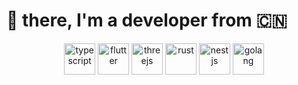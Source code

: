# 🖖 there, I'm a developer from 🇨🇳

<div align="center"><a name="readme-top"></a>

<img src="./images/typescript.svg" alt="typescript" width="50px" height="50px">
<img src="./images/flutter.svg" alt="flutter" width="50px" height="50px">
<img src="./images/threejs.svg" alt="threejs" width="50px" height="50px">
<img src="./images/rust.svg" alt="rust" width="50px" height="50px">
<img src="./images/nestjs.svg" alt="nestjs" width="50px" height="50px">
<img src="./images/golang.svg" alt="golang" width="50px" height="50px">
